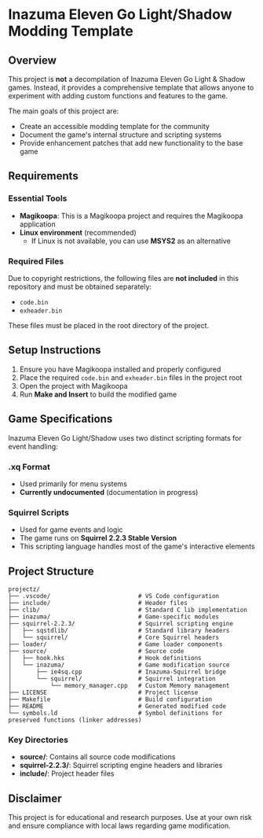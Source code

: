 # Inazuma Eleven Go Light/Shadow Modding Template

## Overview

This project is **not** a decompilation of Inazuma Eleven Go Light & Shadow games. Instead, it provides a comprehensive template that allows anyone to experiment with adding custom functions and features to the game.

The main goals of this project are:
- Create an accessible modding template for the community
- Document the game's internal structure and scripting systems
- Provide enhancement patches that add new functionality to the base game

## Requirements

### Essential Tools
- **Magikoopa**: This is a Magikoopa project and requires the Magikoopa application
- **Linux environment** (recommended)
  - If Linux is not available, you can use **MSYS2** as an alternative

### Required Files
Due to copyright restrictions, the following files are **not included** in this repository and must be obtained separately:
- `code.bin`
- `exheader.bin`

These files must be placed in the root directory of the project.

## Setup Instructions

1. Ensure you have Magikoopa installed and properly configured
2. Place the required `code.bin` and `exheader.bin` files in the project root
3. Open the project with Magikoopa
4. Run **Make and Insert** to build the modified game

## Game Specifications

Inazuma Eleven Go Light/Shadow uses two distinct scripting formats for event handling:

### .xq Format
- Used primarily for menu systems
- **Currently undocumented** (documentation in progress)

### Squirrel Scripts
- Used for game events and logic
- The game runs on **Squirrel 2.2.3 Stable Version**
- This scripting language handles most of the game's interactive elements

## Project Structure

```
projectz/
├── .vscode/                         # VS Code configuration
├── include/                         # Header files
├── clib/                            # Standard C lib implementation
├── inazuma/                         # Game-specific modules
├── squirrel-2.2.3/                  # Squirrel scripting engine
│   ├── sqstdlib/                    # Standard library headers
│   └── squirrel/                    # Core Squirrel headers
├── loader/                          # Game loader components
├── source/                          # Source code
│   ├── hook.hks                     # Hook definitions
│   └── inazuma/                     # Game modification source
│       ├── ie4sq.cpp                # Inazuma-Squirrel bridge
│       └── squirrel/                # Squirrel integration
│           └── memory_manager.cpp   # Custom Memory management
├── LICENSE                          # Project license
├── Makefile                         # Build configuration
├── README                           # Generated modified code
└── symbols.ld                       # Symbol definitions for preserved functions (linker addresses)
```

### Key Directories
- **source/**: Contains all source code modifications
- **squirrel-2.2.3/**: Squirrel scripting engine headers and libraries
- **include/**: Project header files

## Disclaimer

This project is for educational and research purposes. Use at your own risk and ensure compliance with local laws regarding game modification.
